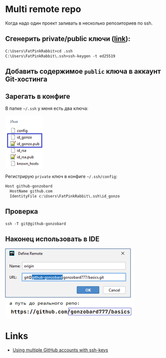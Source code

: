 # Multi remote repo

Когда надо один проект заливать в несколько репозиториев по ssh.

## Сгенерить private/public ключи ([link](https://docs.github.com/en/authentication/connecting-to-github-with-ssh/generating-a-new-ssh-key-and-adding-it-to-the-ssh-agent#generating-a-new-ssh-key)):

```shell
C:\Users\FatPinkRabbit>cd .ssh
C:\Users\FatPinkRabbit\.ssh>ssh-keygen -t ed25519
```

## Добавить содержимое `public` ключа в аккаунт Git-хостинга

## Зарегать в конфиге

В папке `~/.ssh` у меня есть два ключа:

![ssh-list-of-dir](./pic/ssh-list-of-dir.png)

Регистрирую `private` ключ в конфиге `~/.ssh/config`:

```
Host github-gonzobard
  HostName github.com
  IdentityFile c:\Users\FatPinkRabbit\.ssh\id_gonzo
```

## Проверка

```shell
ssh -T git@github-gonzobard
```

## Наконец использовать в IDE

![define-remote](./pic/define-remote.png)

# Links

- [Using multiple GitHub accounts with ssh-keys](https://gist.github.com/oanhnn/80a89405ab9023894df7)
